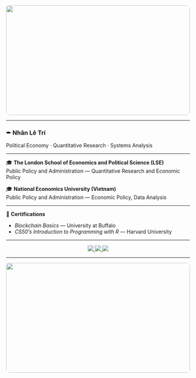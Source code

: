 <div align="center">
  <img src="https://i.imgur.com/n3y46Y2.jpg" style="width: 100%; max-height: 300px; object-fit: cover; border-radius: 8px;">
</div>

---

### ✒︎ Nhân Lê Trí  
Political Economy · Quantitative Research · Systems Analysis  

---

🎓 **The London School of Economics and Political Science (LSE)**  
Public Policy and Administration — Quantitative Research and Economic Policy  

🎓 **National Economics University (Vietnam)**  
Public Policy and Administration — Economic Policy, Data Analysis  

---

📜 **Certifications**  
- *Blockchain Basics* — University at Buffalo 
- *CS50’s Introduction to Programming with R* — Harvard University  

---

<p align="center">
  <a href="https://github.com/yourusername">
    <img src="https://img.shields.io/badge/GitHub-Profile-0B3D2E?style=for-the-badge&logo=github&logoColor=E5C07B&labelColor=0B3D2E&colorA=0B3D2E&colorB=0B3D2E" />
  </a>
  <a href="mailto:your.email@example.com">
    <img src="https://img.shields.io/badge/Email-Contact-0B3D2E?style=for-the-badge&logo=gmail&logoColor=E5C07B&labelColor=0B3D2E&colorA=0B3D2E&colorB=0B3D2E" />
  </a>
  <a href="https://www.linkedin.com/in/your-linkedin">
    <img src="https://img.shields.io/badge/LinkedIn-Connect-0B3D2E?style=for-the-badge&logo=linkedin&logoColor=E5C07B&labelColor=0B3D2E&colorA=0B3D2E&colorB=0B3D2E" />
  </a>
</p>



---

<div align="center">
  <img src="https://i.imgur.com/WpGqeip.jpg" style="width: 100%; max-height: 300px; object-fit: cover; border-radius: 8px;">
</div>
